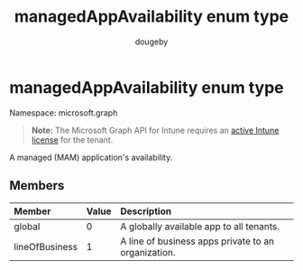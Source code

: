 ﻿---
title: "managedAppAvailability enum type"
description: "A managed (MAM) application's availability."
author: "dougeby"
localization_priority: Normal
ms.prod: "intune"
doc_type: enumPageType
---

# managedAppAvailability enum type

Namespace: microsoft.graph

> **Note:** The Microsoft Graph API for Intune requires an [active Intune license](https://go.microsoft.com/fwlink/?linkid=839381) for the tenant.

A managed (MAM) application's availability.

## Members

| Member         | Value | Description                                         |
| :------------- | :---- | :-------------------------------------------------- |
| global         | 0     | A globally available app to all tenants.            |
| lineOfBusiness | 1     | A line of business apps private to an organization. |
